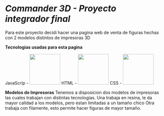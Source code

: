 # <em> Commander 3D - Proyecto integrador final </em>

Para este proyecto decidi hacer una pagina web de venta de figuras
hechas con 2 modelos distintos de impresoras 3D

__Tecnologias usadas para esta pagina__

JavaScrip - <img width="100px" src="https://www.freepnglogos.com/uploads/javascript-png/javascript-logo-transparent-logo-javascript-images-3.png"/>
HTML - <img width="100px" src="https://cdn.pixabay.com/photo/2017/08/05/11/16/logo-2582748_640.png"/>
CSS - <img width="100px" src="https://pixabay.com/illustrations/logo-css-css3-icon-2582747/"/>


__Modelos de Impresoras__
Tenemos a disposicion dos modelos de impresoras las cuales trabajan con distintas tecnologias.
    Una trabaja en resina, le da mayor calidad a los modelos, pero estan limitadas a un tamaño chico
    Otra trabaja con filamente, esto permite hacer figuras de mayor tamaño.

